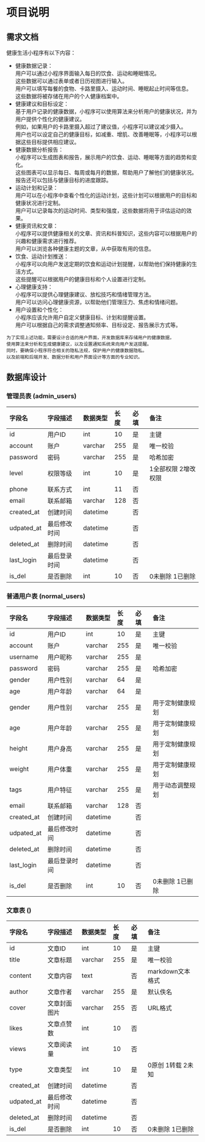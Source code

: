 # 项目说明

## 需求文档
健康生活小程序有以下内容：  
- 健康数据记录：  
    用户可以通过小程序界面输入每日的饮食、运动和睡眠情况。  
    这些数据可以通过表单或者日历视图进行输入。  
    用户可以填写每餐的食物、卡路里摄入、运动时间、睡眠起止时间等信息。  
    这些数据将被存储在用户的个人健康档案中。  
- 健康建议和目标设定：  
    基于用户记录的健康数据，小程序可以使用算法来分析用户的健康状况，并为用户提供个性化的健康建议。  
    例如，如果用户的卡路里摄入超过了建议值，小程序可以建议减少摄入。  
    用户也可以设定自己的健康目标，如减重、增肌、改善睡眠等，小程序可以根据这些目标提供相应建议。   
- 健康数据分析报告：  
    小程序可以生成图表和报告，展示用户的饮食、运动、睡眠等方面的趋势和变化。  
    这些图表可以显示每日、每周或每月的数据，帮助用户了解他们的健康状况。  
    报告还可以包括与健康目标的进度跟踪。  
- 运动计划和记录：  
    用户可以在小程序中查看个性化的运动计划，这些计划可以根据用户的目标和健康状况进行定制。  
    用户可以记录每次的运动时间、类型和强度，这些数据将用于评估运动的效果。  
- 健康资讯和文章：  
    小程序可以提供健康相关的文章、资讯和科普知识，这些内容可以根据用户的兴趣和健康需求进行推荐。  
    用户可以浏览各种健康主题的文章，从中获取有用的信息。  
- 饮食、运动计划推送：  
    小程序可以向用户发送定期的饮食和运动计划提醒，以帮助他们保持健康的生活方式。  
    这些提醒可以根据用户的健康目标和个人设置进行定制。  
- 心理健康支持：  
    小程序可以提供心理健康建议、放松技巧和情绪管理方法。  
    用户可以访问心理健康资源，以帮助他们管理压力、焦虑和情绪问题。  
- 用户设置和个性化：  
    小程序应该允许用户自定义健康目标、计划和提醒设置。  
    用户可以根据自己的需求调整通知频率、目标设定、报告展示方式等。  

```
为了实现上述功能，需要设计合适的用户界面，开发数据库来存储用户的健康数据，
使用算法来分析和生成健康建议，以及设置通知系统来向用户发送提醒。
同时，要确保小程序符合相关的隐私法规，保护用户的健康数据隐私。
以及前端和后端开发、数据分析和用户界面设计等方面的专业知识。
```

## 数据库设计

### 管理员表 (admin_users)

| 字段名        | 字段描述   | 数据类型     | 长度  | 必填 | 备注          |
|:-----------|:-------|:---------|:----|:---|:------------|
| id         | 用户ID   | int      | 10  | 是  | 主键          |
| account    | 账户     | varchar  | 255 | 是  | 唯一校验        |
| password   | 密码     | varchar  | 255 | 是  | 哈希加密        |
| level      | 权限等级   | int      | 10  | 是  | 1全部权限 2增改权限 |
| phone      | 联系方式   | int      | 11  | 否  |             |
| email      | 联系邮箱   | varchar  | 128 | 否  |             |
| created_at | 创建时间   | datetime |     | 否  |             |
| udpated_at | 最后修改时间 | datetime |     | 否  |             |
| deleted_at | 删除时间   | datetime |     | 否  |             |
| last_login | 最后登录时间 | datetime |     | 否  |             |
| is_del     | 是否删除   | int      | 10  | 否  | 0未删除 1已删除   |


### 普通用户表 (normal_users)

| 字段名        | 字段描述   | 数据类型     | 长度  | 必填 | 备注        |
|:-----------|:-------|:---------|:----|:---|:----------|
| id         | 用户ID   | int      | 10  | 是  | 主键        |
| account    | 账户     | varchar  | 255 | 是  | 唯一校验      |
| username   | 用户昵称   | varchar  | 255 | 是  |           |
| password   | 密码     | varchar  | 255 | 是  | 哈希加密      |
| gender     | 用户性别   | varchar  | 64  | 是  |           |
| age        | 用户年龄   | varchar  | 64  | 是  |           |
| gender     | 用户性别   | varchar  | 255 | 是  | 用于定制健康规划  |
| age        | 用户年龄   | varchar  | 255 | 是  | 用于定制健康规划  |
| height     | 用户身高   | varchar  | 255 | 是  | 用于定制健康规划  |
| weight     | 用户体重   | varchar  | 255 | 是  | 用于定制健康规划  |
| tags       | 用户特征   | varchar  | 255 | 是  | 用于动态调整规划  |
| email      | 联系邮箱   | varchar  | 128 | 否  |           |
| created_at | 创建时间   | datetime |     | 否  |           |
| udpated_at | 最后修改时间 | datetime |     | 否  |           |
| deleted_at | 删除时间   | datetime |     | 否  |           |
| last_login | 最后登录时间 | datetime |     | 否  |           |
| is_del     | 是否删除   | int      | 10  | 否  | 0未删除 1已删除 |


### 文章表 ()

| 字段名        | 字段描述   | 数据类型     | 长度  | 必填 | 备注           |
|:-----------|:-------|:---------|:----|:---|:-------------|
| id         | 文章ID   | int      | 10  | 是  | 主键           |
| title      | 文章标题   | varchar  | 255 | 是  | 唯一校验         |
| content    | 文章内容   | text     |     | 否  | markdown文本格式 |
| author     | 文章作者   | varchar  | 255 | 是  | 默认佚名         |
| cover      | 文章封面图片 | varchar  | 255 | 否  | URL格式        |
| likes      | 文章点赞数  | int      | 10  | 否  |              |
| views      | 文章阅读量  | int      | 10  | 否  |              |
| type       | 文章类型   | int      | 10  | 是  | 0原创 1转载 2未知  |
| created_at | 创建时间   | datetime |     | 否  |              |
| udpated_at | 最后修改时间 | datetime |     | 否  |              |
| deleted_at | 删除时间   | datetime |     | 否  |              |
| is_del     | 是否删除   | int      | 10  | 否  | 0未删除 1已删除    |